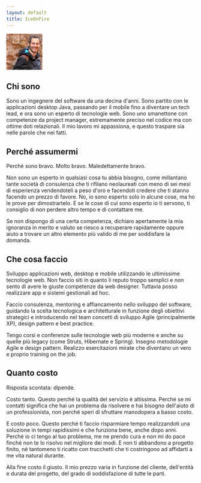 ```yaml
---
layout: default
title: IceOnFire
---
```


![IceOnFire](/images/avatars/iceonfire.png)

## Chi sono

Sono un ingegnere del software da una decina d'anni. Sono partito con le
applicazioni desktop Java, passando per il mobile fino a diventare un tech lead,
e ora sono un esperto di tecnologie web. Sono uno smanettone con competenze da
project manager, estremamente preciso nel codice ma con ottime doti relazionali.
Il mio lavoro mi appassiona, e questo traspare sia nelle parole che nei fatti.

## Perché assumermi

Perché sono bravo. Molto bravo. Maledettamente bravo.

Non sono un esperto in qualsiasi cosa tu abbia bisogno, come millantano tante
società di consulenza che ti rifilano neolaureati con meno di sei mesi di
esperienza vendendoteli a peso d'oro e facendoti credere che ti stanno facendo
un prezzo di favore. No, io sono esperto solo in alcune cose, ma ho le prove per
dimostrartelo. E se le cose di cui sono esperto io ti servono, ti consiglio
di non perdere altro tempo e di contattare me.

Se non dispongo di una certa competenza, dichiaro apertamente la mia ignoranza
in merito e valuto se riesco a recuperare rapidamente oppure aiuto a trovare un
altro elemento più valido di me per soddisfare la domanda.

## Che cosa faccio

Sviluppo applicazioni web, desktop e mobile utilizzando le ultimissime
tecnologie web. Non faccio siti in quanto li reputo troppo semplici e non sento
di avere le giuste competenze da web designer. Tuttavia posso realizzare app
e sistemi gestionali ad hoc.

Faccio consulenza, mentoring e affiancamento nello sviluppo del software,
guidando la scelta tecnologica e architetturale in funzione degli obiettivi
strategici e introducendo nel team concetti di sviluppo Agile (principalmente
XP), design pattern e best practice.

Tengo corsi e conferenze sulle tecnologie web più moderne e anche su quelle più
legacy (come Struts, Hibernate e Spring). Insegno metodologie Agile e design
pattern. Realizzo esercitazioni mirate che diventano un vero e proprio training
on the job.

## Quanto costo

Risposta scontata: dipende.

Costo tanto. Questo perché la qualità del servizio è altissima. Perché se
mi contatti significa che hai un problema da risolvere e hai bisogno dell'aiuto
di un professionista, non perché speri di sfruttare manodopera a basso costo.

E costo poco. Questo perché ti faccio risparmiare tempo realizzandoti una
soluzione in tempi rapidissimi e che funziona bene, anche dopo anni. Perché io
ci tengo al tuo problema, me ne prendo cura e non mi do pace finché non te lo
risolvo nel migliore dei modi. E non ti abbandono a progetto finito, né
tantomeno ti ricatto con trucchetti che ti costringono ad affidarti a me vita
natural durante.

Alla fine costo il giusto. Il mio prezzo varia in funzione del cliente,
dell'entità e durata del progetto, del grado di soddisfazione di tutte le parti.
